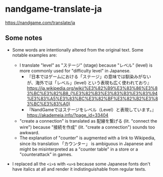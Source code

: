 # nandgame-translate-ja
https://nandgame.com/translate/ja

## Some notes

- Some words are intentionally altered from the original text. Some notable examples are:
  - I translate "level" as "ステージ" (stage) because "レベル" (level) is more commonly used for "difficulty level" in Japanese.
    - 『日本ではゲームにおける「ステージ」の意味では馴染みがないが、海外では「レベル」(level) という表現も広く使われており』 https://ja.wikipedia.org/wiki/%E3%82%B9%E3%83%86%E3%83%BC%E3%82%B8_(%E3%82%B3%E3%83%B3%E3%83%94%E3%83%A5%E3%83%BC%E3%82%BF%E3%82%B2%E3%83%BC%E3%83%A0)
    - 『NandGameではステージをレベル（Level）と表現しています。』 https://akademeia.info/?page_id=33404
  - "create a connection" is translated as 配線を繋げる (lit. "connect the wire") because "接続を作成" (lit. "create a connection") sounds too awkward.
  - The explanation of "counter" is augmented with a link to Wikipedia, since its translation 「カウンター」 is ambiguous in Japanese and might be misinterpreted as a "counter table" in a store or a "counterattack" in games.

- I replaced all the `<i>`s with `<u>`s because some Japanese fonts don't have italics at all and render it indistinguishable from regular texts.
